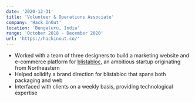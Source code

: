 ```yaml
---
date: '2020-12-31'
title: 'Volunteer & Operations Associate'
company: 'Hack InOut'
location: 'Bengaluru, India'
range: 'October 2018 - December 2020'
url: 'https://hackinout.co/'
---
```


- Worked with a team of three designers to build a marketing website and e-commerce platform for [blistabloc](https://blistabloc.com), an ambitious startup originating from Northeastern
- Helped solidify a brand direction for blistabloc that spans both packaging and web
- Interfaced with clients on a weekly basis, providing technological expertise

